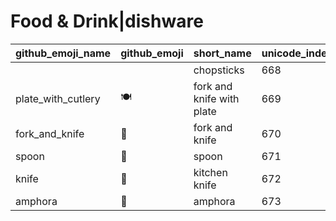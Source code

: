 # Food & Drink|dishware

|github_emoji_name|github_emoji|short_name|unicode_index|
|---|---|---|---|
|||chopsticks|668|
|plate_with_cutlery|:plate_with_cutlery:|fork and knife with plate|669|
|fork_and_knife|:fork_and_knife:|fork and knife|670|
|spoon|:spoon:|spoon|671|
|knife|:knife:|kitchen knife|672|
|amphora|:amphora:|amphora|673|
